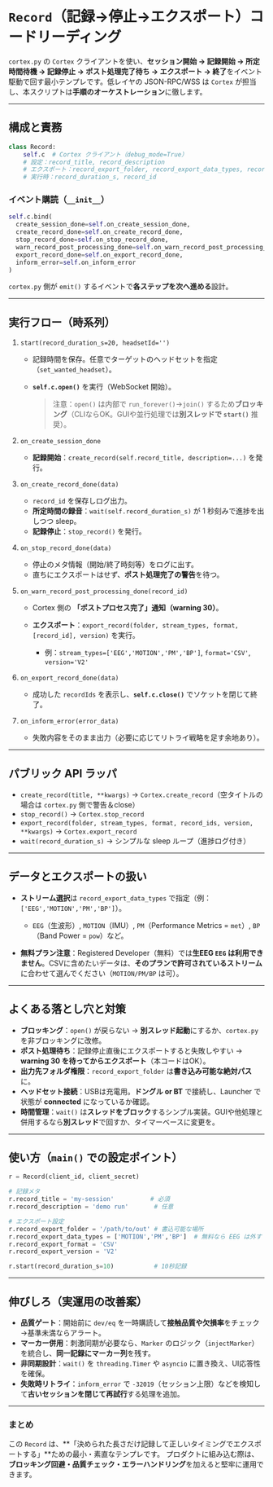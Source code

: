 # `Record`（記録→停止→エクスポート）コードリーディング

`cortex.py` の `Cortex` クライアントを使い、**セッション開始 → 記録開始 → 所定時間待機 → 記録停止 → ポスト処理完了待ち → エクスポート → 終了**をイベント駆動で回す最小テンプレです。低レイヤの JSON-RPC/WSS は `Cortex` が担当し、本スクリプトは**手順のオーケストレーション**に徹します。

---

## 構成と責務

```python
class Record:
    self.c  # Cortex クライアント（debug_mode=True）
    # 設定：record_title, record_description
    # エクスポート：record_export_folder, record_export_data_types, record_export_format, record_export_version
    # 実行時：record_duration_s, record_id
```

### イベント購読（`__init__`）

```python
self.c.bind(
  create_session_done=self.on_create_session_done,
  create_record_done=self.on_create_record_done,
  stop_record_done=self.on_stop_record_done,
  warn_record_post_processing_done=self.on_warn_record_post_processing_done,
  export_record_done=self.on_export_record_done,
  inform_error=self.on_inform_error
)
```

`cortex.py` 側が `emit()` するイベントで**各ステップを次へ進める**設計。

---

## 実行フロー（時系列）

1. `start(record_duration_s=20, headsetId='')`

   * 記録時間を保存。任意でターゲットのヘッドセットを指定（`set_wanted_headset`）。
   * **`self.c.open()`** を実行（WebSocket 開始）。

     > 注意：`open()` は内部で `run_forever()`→`join()` するため**ブロッキング**（CLIならOK。GUIや並行処理では**別スレッドで `start()`** 推奨）。

2. `on_create_session_done`

   * **記録開始**：`create_record(self.record_title, description=...)` を発行。

3. `on_create_record_done(data)`

   * `record_id` を保存しログ出力。
   * **所定時間の録音**：`wait(self.record_duration_s)` が 1 秒刻みで進捗を出しつつ sleep。
   * **記録停止**：`stop_record()` を発行。

4. `on_stop_record_done(data)`

   * 停止のメタ情報（開始/終了時刻等）をログに出す。
   * 直ちにエクスポートはせず、**ポスト処理完了の警告**を待つ。

5. `on_warn_record_post_processing_done(record_id)`

   * Cortex 側の **「ポストプロセス完了」通知（warning 30）**。
   * **エクスポート**：`export_record(folder, stream_types, format, [record_id], version)` を実行。

     * 例：`stream_types=['EEG','MOTION','PM','BP']`, `format='CSV'`, `version='V2'`

6. `on_export_record_done(data)`

   * 成功した `recordIds` を表示し、**`self.c.close()`** でソケットを閉じて終了。

7. `on_inform_error(error_data)`

   * 失敗内容をそのまま出力（必要に応じてリトライ戦略を足す余地あり）。

---

## パブリック API ラッパ

* `create_record(title, **kwargs)` → `Cortex.create_record`（空タイトルの場合は `cortex.py` 側で警告＆close）
* `stop_record()` → `Cortex.stop_record`
* `export_record(folder, stream_types, format, record_ids, version, **kwargs)` → `Cortex.export_record`
* `wait(record_duration_s)` → シンプルな sleep ループ（進捗ログ付き）

---

## データとエクスポートの扱い

* **ストリーム選択**は `record_export_data_types` で指定（例：`['EEG','MOTION','PM','BP']`）。

  * `EEG`（生波形）, `MOTION`（IMU）, `PM`（Performance Metrics = `met`）, `BP`（Band Power = `pow`）など。
* **無料プラン注意**：Registered Developer（無料）では**生EEG `EEG` は利用できません**。CSVに含めたいデータは、**そのプランで許可されているストリーム**に合わせて選んでください（`MOTION/PM/BP` は可）。

---

## よくある落とし穴と対策

* **ブロッキング**：`open()` が戻らない → **別スレッド起動**にするか、`cortex.py` を非ブロッキングに改修。
* **ポスト処理待ち**：記録停止直後にエクスポートすると失敗しやすい → **warning 30 を待ってからエクスポート**（本コードはOK）。
* **出力先フォルダ権限**：`record_export_folder` は**書き込み可能な絶対パス**に。
* **ヘッドセット接続**：USBは充電用。**ドングル or BT** で接続し、Launcher で状態が **connected** になっているか確認。
* **時間管理**：`wait()` は**スレッドをブロック**するシンプル実装。GUIや他処理と併用するなら**別スレッド**で回すか、タイマーベースに変更を。

---

## 使い方（`main()` での設定ポイント）

```python
r = Record(client_id, client_secret)

# 記録メタ
r.record_title = 'my-session'          # 必須
r.record_description = 'demo run'       # 任意

# エクスポート設定
r.record_export_folder = '/path/to/out' # 書込可能な場所
r.record_export_data_types = ['MOTION','PM','BP']  # 無料なら EEG は外す
r.record_export_format = 'CSV'
r.record_export_version = 'V2'

r.start(record_duration_s=10)           # 10秒記録
```

---

## 伸びしろ（実運用の改善案）

* **品質ゲート**：開始前に `dev/eq` を一時購読して**接触品質や欠損率**をチェック→基準未満ならアラート。
* **マーカー併用**：刺激同期が必要なら、`Marker` のロジック（`injectMarker`）を統合し、**同一記録にマーカー列**を残す。
* **非同期設計**：`wait()` を `threading.Timer` や `asyncio` に置き換え、UI応答性を確保。
* **失敗時リトライ**：`inform_error` で `-32019`（セッション上限）などを検知して**古いセッションを閉じて再試行**する処理を追加。

---

### まとめ

この `Record` は、\*\*「決められた長さだけ記録して正しいタイミングでエクスポートする」\*\*ための最小・素直なテンプレです。
プロダクトに組み込む際は、**ブロッキング回避・品質チェック・エラーハンドリング**を加えると堅牢に運用できます。
